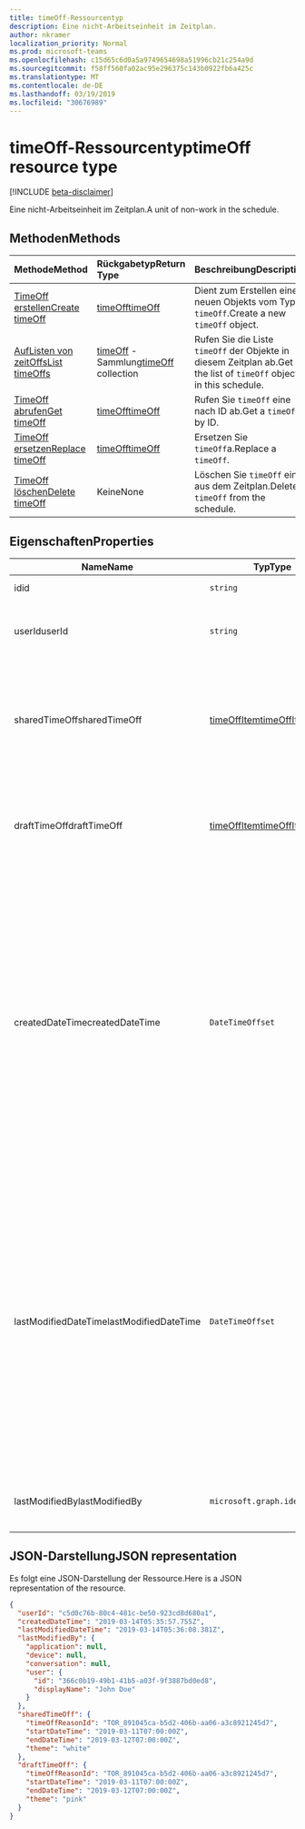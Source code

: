 ```yaml
---
title: timeOff-Ressourcentyp
description: Eine nicht-Arbeitseinheit im Zeitplan.
author: nkramer
localization_priority: Normal
ms.prod: microsoft-teams
ms.openlocfilehash: c15d65c6d0a5a9749654698a51996cb21c254a9d
ms.sourcegitcommit: f58ff560fa02ac95e296375c143b0922fb6a425c
ms.translationtype: MT
ms.contentlocale: de-DE
ms.lasthandoff: 03/19/2019
ms.locfileid: "30676989"
---
```

# <a name="timeoff-resource-type"></a><span data-ttu-id="b433d-103">timeOff-Ressourcentyp</span><span class="sxs-lookup"><span data-stu-id="b433d-103">timeOff resource type</span></span>

[!INCLUDE [beta-disclaimer](../../includes/beta-disclaimer.md)]

<span data-ttu-id="b433d-104">Eine nicht-Arbeitseinheit im Zeitplan.</span><span class="sxs-lookup"><span data-stu-id="b433d-104">A unit of non-work in the schedule.</span></span>

## <a name="methods"></a><span data-ttu-id="b433d-105">Methoden</span><span class="sxs-lookup"><span data-stu-id="b433d-105">Methods</span></span>

| <span data-ttu-id="b433d-106">Methode</span><span class="sxs-lookup"><span data-stu-id="b433d-106">Method</span></span>       | <span data-ttu-id="b433d-107">Rückgabetyp</span><span class="sxs-lookup"><span data-stu-id="b433d-107">Return Type</span></span>  |<span data-ttu-id="b433d-108">Beschreibung</span><span class="sxs-lookup"><span data-stu-id="b433d-108">Description</span></span>|
|:---------------|:--------|:----------|
|[<span data-ttu-id="b433d-109">TimeOff erstellen</span><span class="sxs-lookup"><span data-stu-id="b433d-109">Create timeOff</span></span>](../api/schedule-post-timesoff.md) | [<span data-ttu-id="b433d-110">timeOff</span><span class="sxs-lookup"><span data-stu-id="b433d-110">timeOff</span></span>](timeOff.md) | <span data-ttu-id="b433d-111">Dient zum Erstellen eines neuen Objekts vom Typ `timeOff`.</span><span class="sxs-lookup"><span data-stu-id="b433d-111">Create a new `timeOff` object.</span></span>|
|[<span data-ttu-id="b433d-112">AufListen von zeitOffs</span><span class="sxs-lookup"><span data-stu-id="b433d-112">List timeOffs</span></span>](../api/schedule-list-timesoff.md) | <span data-ttu-id="b433d-113">[timeOff](timeOff.md) -Sammlung</span><span class="sxs-lookup"><span data-stu-id="b433d-113">[timeOff](timeOff.md) collection</span></span> | <span data-ttu-id="b433d-114">Rufen Sie die Liste `timeOff` der Objekte in diesem Zeitplan ab.</span><span class="sxs-lookup"><span data-stu-id="b433d-114">Get the list of `timeOff` objects in this schedule.</span></span>|
|[<span data-ttu-id="b433d-115">TimeOff abrufen</span><span class="sxs-lookup"><span data-stu-id="b433d-115">Get timeOff</span></span>](../api/timeoff-get.md) | [<span data-ttu-id="b433d-116">timeOff</span><span class="sxs-lookup"><span data-stu-id="b433d-116">timeOff</span></span>](timeOff.md) | <span data-ttu-id="b433d-117">Rufen Sie `timeOff` eine nach ID ab.</span><span class="sxs-lookup"><span data-stu-id="b433d-117">Get a `timeOff` by ID.</span></span>|
|[<span data-ttu-id="b433d-118">TimeOff ersetzen</span><span class="sxs-lookup"><span data-stu-id="b433d-118">Replace timeOff</span></span>](../api/timeoff-put.md) | [<span data-ttu-id="b433d-119">timeOff</span><span class="sxs-lookup"><span data-stu-id="b433d-119">timeOff</span></span>](timeOff.md) | <span data-ttu-id="b433d-120">Ersetzen Sie `timeOff`a.</span><span class="sxs-lookup"><span data-stu-id="b433d-120">Replace a `timeOff`.</span></span>|
|[<span data-ttu-id="b433d-121">TimeOff löschen</span><span class="sxs-lookup"><span data-stu-id="b433d-121">Delete timeOff</span></span>](../api/timeoff-delete.md) | <span data-ttu-id="b433d-122">Keine</span><span class="sxs-lookup"><span data-stu-id="b433d-122">None</span></span> | <span data-ttu-id="b433d-123">Löschen Sie `timeOff` eine aus dem Zeitplan.</span><span class="sxs-lookup"><span data-stu-id="b433d-123">Delete a `timeOff` from the schedule.</span></span>|

## <a name="properties"></a><span data-ttu-id="b433d-124">Eigenschaften</span><span class="sxs-lookup"><span data-stu-id="b433d-124">Properties</span></span>
|<span data-ttu-id="b433d-125">Name</span><span class="sxs-lookup"><span data-stu-id="b433d-125">Name</span></span>          |<span data-ttu-id="b433d-126">Typ</span><span class="sxs-lookup"><span data-stu-id="b433d-126">Type</span></span>           |<span data-ttu-id="b433d-127">Beschreibung</span><span class="sxs-lookup"><span data-stu-id="b433d-127">Description</span></span>                                                                                                                                      |
|--------------|---------------|-------------------------------------------------------------------------------------------------------------------------------------------------|
| <span data-ttu-id="b433d-128">id</span><span class="sxs-lookup"><span data-stu-id="b433d-128">id</span></span>            |`string`      |<span data-ttu-id="b433d-129">ID des `timeOff`.</span><span class="sxs-lookup"><span data-stu-id="b433d-129">ID of the `timeOff`.</span></span>|
| <span data-ttu-id="b433d-130">userId</span><span class="sxs-lookup"><span data-stu-id="b433d-130">userId</span></span>            |`string`      |<span data-ttu-id="b433d-131">Die ID des Benutzers, der dem `timeOff`zugewiesen ist.</span><span class="sxs-lookup"><span data-stu-id="b433d-131">ID of the user assigned to the `timeOff`.</span></span> <span data-ttu-id="b433d-132">Erforderlich.</span><span class="sxs-lookup"><span data-stu-id="b433d-132">Required.</span></span>|
| <span data-ttu-id="b433d-133">sharedTimeOff</span><span class="sxs-lookup"><span data-stu-id="b433d-133">sharedTimeOff</span></span>     |[<span data-ttu-id="b433d-134">timeOffItem</span><span class="sxs-lookup"><span data-stu-id="b433d-134">timeOffItem</span></span>](timeoffitem.md)  |<span data-ttu-id="b433d-135">Die freigegebene `timeOff` Version dieses, die sowohl von Mitarbeitern als auch von Managern angezeigt werden kann.</span><span class="sxs-lookup"><span data-stu-id="b433d-135">The shared version of this `timeOff` that is viewable by both employees and managers.</span></span> <span data-ttu-id="b433d-136">Erforderlich.</span><span class="sxs-lookup"><span data-stu-id="b433d-136">Required.</span></span>|
| <span data-ttu-id="b433d-137">draftTimeOff</span><span class="sxs-lookup"><span data-stu-id="b433d-137">draftTimeOff</span></span>      |[<span data-ttu-id="b433d-138">timeOffItem</span><span class="sxs-lookup"><span data-stu-id="b433d-138">timeOffItem</span></span>](timeoffitem.md)        |<span data-ttu-id="b433d-139">Die Entwurfsversion dieses `timeOff` , die von Managern angezeigt werden kann.</span><span class="sxs-lookup"><span data-stu-id="b433d-139">The draft version of this `timeOff` that is viewable by managers.</span></span> <span data-ttu-id="b433d-140">Erforderlich.</span><span class="sxs-lookup"><span data-stu-id="b433d-140">Required.</span></span>|
| <span data-ttu-id="b433d-141">createdDateTime</span><span class="sxs-lookup"><span data-stu-id="b433d-141">createdDateTime</span></span>       |`DateTimeOffset`        |<span data-ttu-id="b433d-142">Der Zeitstempel, an dem `timeOff` dieser zuerst erstellt wurde.</span><span class="sxs-lookup"><span data-stu-id="b433d-142">The time stamp at which this `timeOff` was first created.</span></span> <span data-ttu-id="b433d-143">Der Timestamp-Typ stellt die Datums- und Uhrzeitinformationen mithilfe des ISO 8601-Formats dar und wird immer in UTC-Zeit angegeben.</span><span class="sxs-lookup"><span data-stu-id="b433d-143">The Timestamp type represents date and time information using ISO 8601 format and is always in UTC time.</span></span> <span data-ttu-id="b433d-144">Beispielsweise würde Mitternacht UTC am 1. Januar 2014 wie folgt aussehen: ' 2014-01-01T00:00:00Z '.</span><span class="sxs-lookup"><span data-stu-id="b433d-144">For example, midnight UTC on Jan 1, 2014 would look like this: '2014-01-01T00:00:00Z'.</span></span> |
| <span data-ttu-id="b433d-145">lastModifiedDateTime</span><span class="sxs-lookup"><span data-stu-id="b433d-145">lastModifiedDateTime</span></span>      |`DateTimeOffset`        |<span data-ttu-id="b433d-146">Der Zeitstempel, an dem `timeOff` dieser zuletzt aktualisiert wurde.</span><span class="sxs-lookup"><span data-stu-id="b433d-146">The time stamp at which this `timeOff` was last updated.</span></span> <span data-ttu-id="b433d-147">Der Timestamp-Typ stellt die Datums- und Uhrzeitinformationen mithilfe des ISO 8601-Formats dar und wird immer in UTC-Zeit angegeben.</span><span class="sxs-lookup"><span data-stu-id="b433d-147">The Timestamp type represents date and time information using ISO 8601 format and is always in UTC time.</span></span> <span data-ttu-id="b433d-148">Beispielsweise würde Mitternacht UTC am 1. Januar 2014 wie folgt aussehen: ' 2014-01-01T00:00:00Z '.</span><span class="sxs-lookup"><span data-stu-id="b433d-148">For example, midnight UTC on Jan 1, 2014 would look like this: '2014-01-01T00:00:00Z'.</span></span> |
| <span data-ttu-id="b433d-149">lastModifiedBy</span><span class="sxs-lookup"><span data-stu-id="b433d-149">lastModifiedBy</span></span>        |`microsoft.graph.identitySet`        |<span data-ttu-id="b433d-150">Die Identität, die zuletzt aktualisiert `timeOff`hat.</span><span class="sxs-lookup"><span data-stu-id="b433d-150">The identity that last updated this `timeOff`.</span></span> |

## <a name="json-representation"></a><span data-ttu-id="b433d-151">JSON-Darstellung</span><span class="sxs-lookup"><span data-stu-id="b433d-151">JSON representation</span></span>

<span data-ttu-id="b433d-152">Es folgt eine JSON-Darstellung der Ressource.</span><span class="sxs-lookup"><span data-stu-id="b433d-152">Here is a JSON representation of the resource.</span></span>

<!-- {
  "blockType": "resource",
  "keyProperty": "id",
  "@odata.type": "microsoft.graph.timeOff"
}-->

```json
{
  "userId": "c5d0c76b-80c4-481c-be50-923cd8d680a1",
  "createdDateTime": "2019-03-14T05:35:57.755Z",
  "lastModifiedDateTime": "2019-03-14T05:36:08.381Z",
  "lastModifiedBy": {
    "application": null,
    "device": null,
    "conversation": null,
    "user": {
      "id": "366c0b19-49b1-41b5-a03f-9f3887bd0ed8",
      "displayName": "John Doe"
    }
  },
  "sharedTimeOff": {
    "timeOffReasonId": "TOR_891045ca-b5d2-406b-aa06-a3c8921245d7",
    "startDateTime": "2019-03-11T07:00:00Z",
    "endDateTime": "2019-03-12T07:00:00Z",
    "theme": "white"
  },
  "draftTimeOff": {
    "timeOffReasonId": "TOR_891045ca-b5d2-406b-aa06-a3c8921245d7",
    "startDateTime": "2019-03-11T07:00:00Z",
    "endDateTime": "2019-03-12T07:00:00Z",
    "theme": "pink"
  }
}
```


<!-- uuid: 8fcb5dbc-d5aa-4681-8e31-b001d5168d79
2015-10-25 14:57:30 UTC -->
<!--
{
  "type": "#page.annotation",
  "description": "timeOff resource",
  "keywords": "",
  "section": "documentation",
  "tocPath": "",
  "suppressions": [
    "Error: /api-reference/beta/resources/timeoff.md:\r\n      Exception processing links.\r\n    System.ArgumentException: Link Definition was null. Link text: !INCLUDE [beta-disclaimer](../../includes/beta-disclaimer.md)\r\n      at ApiDoctor.Validation.DocFile.get_LinkDestinations()\r\n      at ApiDoctor.Validation.DocSet.ValidateLinks(Boolean includeWarnings, String[] relativePathForFiles, IssueLogger issues, Boolean requireFilenameCaseMatch, Boolean printOrphanedFiles)"
  ]
}
-->
